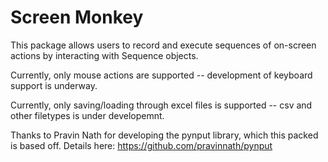 # Screen Monkey

This package allows users to record and execute sequences of on-screen actions by interacting with Sequence objects.

Currently, only mouse actions are supported -- development of keyboard support is underway.

Currently, only saving/loading through excel files is supported -- csv and other filetypes is under developemnt.

Thanks to Pravin Nath for developing the pynput library, which this packed is based off. Details here: https://github.com/pravinnath/pynput